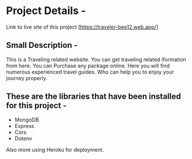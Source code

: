# Project Details -
Link to live site of this project [https://traveler-bee12.web.app/]

## Small Description -
<p>
This is a Traveling related website. You can get traveling related iformation from here. You can Purchase any package online. Here you will find numerous experienced travel guides. Who can help you to enjoy your journey properly.
</p>

## These are the libraries that have been installed for this project -
<ul>
<li>MongoDB</li>
<li>Express</li>
<li>Cors</li>
<li>Dotenv</li>
</ul>

<p>Also more using Heroku for deployment.</p>